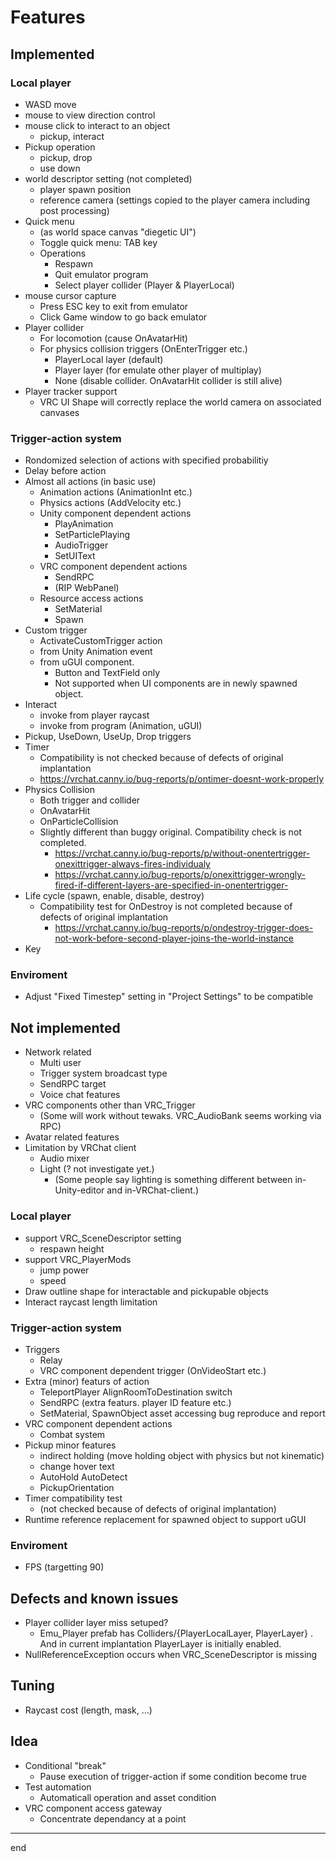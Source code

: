 # Features

## Implemented

### Local player

- WASD move
- mouse to view direction control
- mouse click to interact to an object
    - pickup, interact
- Pickup operation
    - pickup, drop
    - use down
- world descriptor setting (not completed)
    - player spawn position
	- reference camera (settings copied to the player camera including post processing)
- Quick menu
    - (as world space canvas "diegetic UI")
    - Toggle quick menu: TAB key
    - Operations
        - Respawn
        - Quit emulator program
        - Select player collider (Player & PlayerLocal)
- mouse cursor capture
    - Press ESC key to exit from emulator
    - Click Game window to go back emulator
- Player collider
    - For locomotion (cause OnAvatarHit)
    - For physics collision triggers (OnEnterTrigger etc.)
        - PlayerLocal layer (default)
        - Player layer (for emulate other player of multiplay)
        - None (disable collider. OnAvatarHit collider is still alive)
- Player tracker support
	- VRC UI Shape will correctly replace the world camera on associated canvases


### Trigger-action system

- Rondomized selection of actions with specified probabilitiy
- Delay before action
- Almost all actions (in basic use)
    - Animation actions (AnimationInt etc.)
    - Physics actions (AddVelocity etc.)
    - Unity component dependent actions
        - PlayAnimation
        - SetParticlePlaying
        - AudioTrigger
        - SetUIText
    - VRC component dependent actions
        - SendRPC
        - (RIP WebPanel)
    - Resource access actions
        - SetMaterial
        - Spawn
- Custom trigger
    - ActivateCustomTrigger action
    - from Unity Animation event
    - from uGUI component.
        - Button and TextField only
        - Not supported when UI components are in newly spawned object.
- Interact
    - invoke from player raycast
    - invoke from program (Animation, uGUI)
- Pickup, UseDown, UseUp, Drop triggers
- Timer
    - Compatibility is not checked because of defects of original implantation
    - https://vrchat.canny.io/bug-reports/p/ontimer-doesnt-work-properly
- Physics Collision
    - Both trigger and collider
    - OnAvatarHit
    - OnParticleCollision
    - Slightly different than buggy original. Compatibility check is not completed.
        - https://vrchat.canny.io/bug-reports/p/without-onentertrigger-onexittrigger-always-fires-individualy
        - https://vrchat.canny.io/bug-reports/p/onexittrigger-wrongly-fired-if-different-layers-are-specified-in-onentertrigger-
- Life cycle (spawn, enable, disable, destroy)
    - Compatibility test for OnDestroy is not completed because of defects of original implantation
        - https://vrchat.canny.io/bug-reports/p/ondestroy-trigger-does-not-work-before-second-player-joins-the-world-instance
- Key


### Enviroment
- Adjust "Fixed Timestep" setting in "Project Settings" to be compatible



## Not implemented

- Network related
    - Multi user
    - Trigger system broadcast type
    - SendRPC target
    - Voice chat features
- VRC components other than VRC_Trigger
    - (Some will work without tewaks. VRC_AudioBank seems working via RPC)
- Avatar related features
- Limitation by VRChat client
    - Audio mixer
    - Light (? not investigate yet.)
        - (Some people say lighting is something different between in-Unity-editor and in-VRChat-client.)


### Local player

- support VRC_SceneDescriptor setting
    - respawn height
- support VRC_PlayerMods
    - jump power
    - speed
- Draw outline shape for interactable and pickupable objects
- Interact raycast length limitation


### Trigger-action system

- Triggers
    - Relay
    - VRC component dependent trigger (OnVideoStart etc.)
- Extra (minor) featurs of action
    - TeleportPlayer AlignRoomToDestination switch
    - SendRPC (extra featurs. player ID feature etc.)
    - SetMaterial, SpawnObject asset accessing bug reproduce and report
- VRC component dependent actions
    - Combat system
- Pickup minor features
    - indirect holding (move holding object with physics but not kinematic)
    - change hover text
    - AutoHold AutoDetect
    - PickupOrientation
- Timer compatibility test
    - (not checked because of defects of original implantation)
- Runtime reference replacement for spawned object to support uGUI


### Enviroment
- FPS (targetting 90)


## Defects and known issues
- Player collider layer miss setuped?
    - Emu_Player prefab has Colliders/{PlayerLocalLayer, PlayerLayer} . And in current implantation PlayerLayer is initially enabled. 
- NullReferenceException occurs when VRC_SceneDescriptor is missing


## Tuning

- Raycast cost (length, mask, ...)


## Idea

- Conditional "break"
    - Pause execution of trigger-action if some condition become true
- Test automation
    - Automaticall operation and asset condition
- VRC component access gateway
    - Concentrate dependancy at a point

---
end

